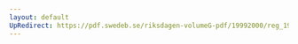 ```yaml
---
layout: default
UpRedirect: https://pdf.swedeb.se/riksdagen-volumeG-pdf/19992000/reg_19992000/reg_19992000_0144.pdf
---
```

